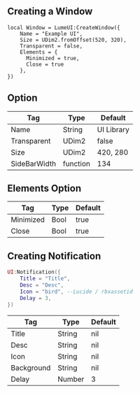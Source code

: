 ## Creating a Window
```luau
local Window = LumeUI:CreateWindow({
    Name = "Example UI",
    Size = UDim2.fromOffset(520, 320),
    Transparent = false,
    Elements = {
      Minimized = true,
      Close = true
    },
})
```

## Option
| Tag           | Type        | Default     |
| ------------- | ----------- |-------------|
| Name          | String      | UI Library  |
| Transparent   | UDim2       | false       |
| Size          | UDim2       | 420, 280    |
| SideBarWidth  | function    | 134         |

## Elements Option
| Tag         | Type        | Default     |
| ----------- | ----------- |-------------|
| Minimized   | Bool        | true        |
| Close       | Bool        | true        |

## Creating Notification
```lua
UI:Notification({
    Title = "Title",
    Desc = "Desc",
    Icon = "bird", --Lucide / rbxassetid
    Delay = 3,
})
```

| Tag         | Type        | Default     |
| ----------- | ----------- |-------------|
| Title       | String      | nil         |
| Desc        | String      | nil         |
| Icon        | String      | nil         |
| Background  | String      | nil         |
| Delay       | Number      | 3           |
